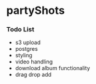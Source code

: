# partyShots

### Todo List

- s3 upload
- postgres
- styling
- video handling
- download album functionality
- drag drop add
